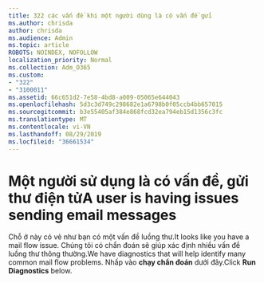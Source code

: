 ```yaml
---
title: 322 các vấn đề khi một người dùng là có vấn đề gửi
ms.author: chrisda
author: chrisda
ms.audience: Admin
ms.topic: article
ROBOTS: NOINDEX, NOFOLLOW
localization_priority: Normal
ms.collection: Adm_O365
ms.custom:
- "322"
- "3100011"
ms.assetid: 66c651d2-7e58-4bd8-a009-05065e644043
ms.openlocfilehash: 5d3c3d749c298682e1a6798b0f05ccb4bb657015
ms.sourcegitcommit: b3e55405af384e868fcd32ea794eb15d1356c3fc
ms.translationtype: MT
ms.contentlocale: vi-VN
ms.lasthandoff: 08/29/2019
ms.locfileid: "36661534"
---
```

# <a name="a-user-is-having-issues-sending-email-messages"></a><span data-ttu-id="83398-102">Một người sử dụng là có vấn đề, gửi thư điện tử</span><span class="sxs-lookup"><span data-stu-id="83398-102">A user is having issues sending email messages</span></span>

<span data-ttu-id="83398-103">Chỗ ở này có vẻ như bạn có một vấn đề luồng thư.</span><span class="sxs-lookup"><span data-stu-id="83398-103">It looks like you have a mail flow issue.</span></span> <span data-ttu-id="83398-104">Chúng tôi có chẩn đoán sẽ giúp xác định nhiều vấn đề luồng thư thông thường.</span><span class="sxs-lookup"><span data-stu-id="83398-104">We have diagnostics that will help identify many common mail flow problems.</span></span> <span data-ttu-id="83398-105">Nhấp vào **chạy chẩn đoán** dưới đây.</span><span class="sxs-lookup"><span data-stu-id="83398-105">Click **Run Diagnostics** below.</span></span>
